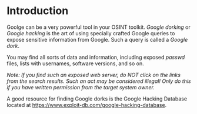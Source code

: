 # Introduction
Goolge can be a very powerful tool in your OSINT toolkit. *Google dorking* or *Google hacking* is the art of using specially crafted Google queries to expose sensitive information from Google. Such a query is called a *Google dork*.

You may find all sorts of data and information, including exposed *passwd* files, lists with usernames, software versions, and so on.

*Note: If you find such an exposed web server, do NOT click on the links from the search results. Such an act may be considered illegal! Only do this if you have written permission from the target system owner.*

A good resource for finding Google dorks is the Google Hacking Database located at https://www.exploit-db.com/google-hacking-database.